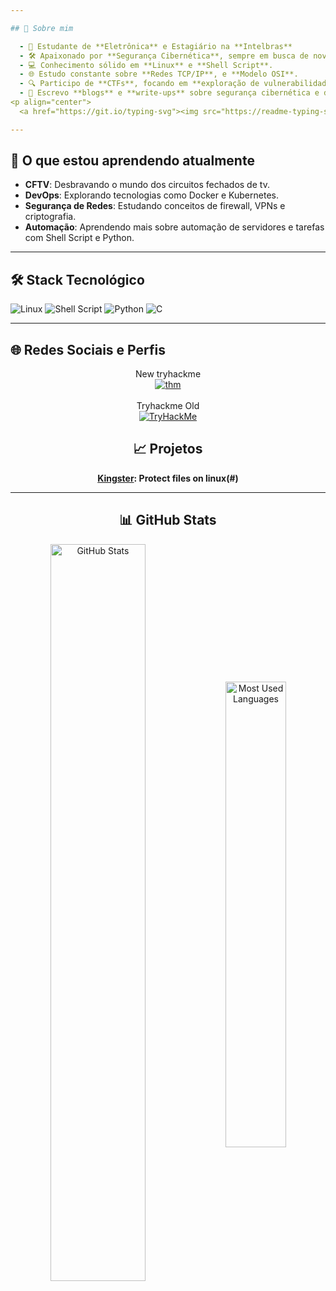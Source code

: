 ```yaml
---

## 💫 Sobre mim

  - 🚀 Estudante de **Eletrônica** e Estagiário na **Intelbras**
  - 🛠️ Apaixonado por **Segurança Cibernética**, sempre em busca de novos desafios.
  - 💻 Conhecimento sólido em **Linux** e **Shell Script**.
  - 🌐 Estudo constante sobre **Redes TCP/IP**, e **Modelo OSI**.
  - 🔍 Participo de **CTFs**, focando em **exploração de vulnerabilidades**, **engenharia reversa** e **segurança **.
  - 📝 Escrevo **blogs** e **write-ups** sobre segurança cibernética e desafios técnicos.
<p align="center">
  <a href="https://git.io/typing-svg"><img src="https://readme-typing-svg.demolab.com?font=Fira+Code&pause=1000&center=true&vCenter=true&random=false&width=435&lines=Analista+de+segurança;Desenvolvedor;Suporte+técnico;" alt="Typing SVG" /></a><br> 

---
```


## 📝 O que estou aprendendo atualmente

- **CFTV**: Desbravando o mundo dos circuitos fechados de  tv.
- **DevOps**: Explorando tecnologias como Docker e Kubernetes.
- **Segurança de Redes**: Estudando conceitos de firewall, VPNs e criptografia.
- **Automação**: Aprendendo mais sobre automação de servidores e tarefas com Shell Script e Python.

---

## 🛠️ Stack Tecnológico

![Linux](https://img.shields.io/badge/Linux-%23FCC624.svg?style=for-the-badge&logo=linux&logoColor=black) 
![Shell Script](https://img.shields.io/badge/shell_script-%23121011.svg?style=for-the-badge&logo=gnu-bash&logoColor=white)
![Python](https://img.shields.io/badge/python-3670A0?style=for-the-badge&logo=python&logoColor=ffdd54)
![C](https://img.shields.io/badge/c-%2300599C.svg?style=for-the-badge&logo=c&logoColor=white)

---

## 🌐 Redes Sociais e Perfis

<div align="center">
New tryhackme <br>
<a href="https://tryhackme.com/p/b3c001"><img src="https://tryhackme-badges.s3.amazonaws.com/b3c001.png" alt="thm"></a>
 <br></br>
Tryhackme Old <br>
<a href="https://tryhackme-images.s3.amazonaws.com/user-avatars/bb2abda0e77c0ace726a56d2ce08c0f0.png"><img src="https://tryhackme-badges.s3.amazonaws.com/CeloXSec.png" alt="TryHackMe"></a>
  
## 📈 Projetos

**[Kingster](https://github.com/b3c001/kingster): Protect files on linux(#)**

---

## 📊 GitHub Stats

<div align="center">
  <a href="#"><img align="center" width="55%" title="GitHub Stats" alt="GitHub Stats" src="https://github-readme-stats.vercel.app/api?username=b3c001&show_icons=true&count_private=true&theme=transparent&title_color=999999&text_color=999999&border_color=0ac647&icon_color=0ac647#gh-dark-mode-only"/></a>
  <a href="#"><img align="center" width="43.7%" title="Most Used Languages" alt="Most Used Languages" src="https://github-readme-stats.vercel.app/api/top-langs/?username=b3c001&langs_count=10&layout=compact&hide=HTML,CSS,SCSS&theme=transparent&title_color=999999&text_color=999999&border_color=0ac647#gh-dark-mode-only"/></a>
</div>
